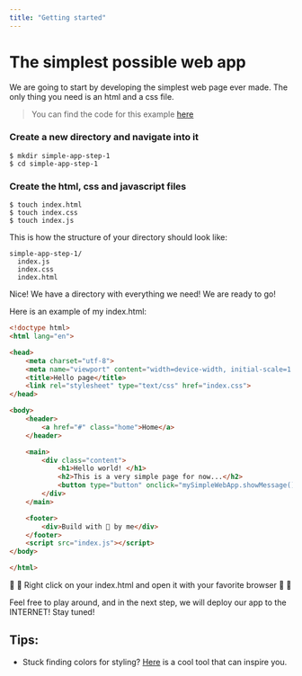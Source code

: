 ```yaml
---
title: "Getting started"
---
```


# The simplest possible web app

We are going to start by developing the simplest web page ever made.
The only thing you need is an html and a css file.

> You can find the code for this example [here](https://github.com/leonorpan/web-dev-docs/tree/master/examples/simple-html-css)

### Create a new directory and navigate into it

```
$ mkdir simple-app-step-1
$ cd simple-app-step-1
```

### Create the html, css and javascript files

``` 
$ touch index.html
$ touch index.css
$ touch index.js
```

This is how the structure of your directory should look like:

```
simple-app-step-1/
  index.js
  index.css
  index.html
```

Nice! We have a directory with everything we need! We are ready to go!

Here is an example of my index.html:

```html
<!doctype html>
<html lang="en">

<head>
    <meta charset="utf-8">
    <meta name="viewport" content="width=device-width, initial-scale=1.0">    
    <title>Hello page</title>    
    <link rel="stylesheet" type="text/css" href="index.css">
</head>

<body>
    <header>
        <a href="#" class="home">Home</a>
    </header>

    <main>
        <div class="content">
            <h1>Hello world! </h1>
            <h2>This is a very simple page for now...</h2>
            <button type="button" onclick="mySimpleWebApp.showMessage()">Click me!</button>
        </div>
    </main>

    <footer>
        <div>Build with 💜 by me</div>
    </footer>
    <script src="index.js"></script>
</body>

</html>
```


🎉 🎉 Right click on your index.html and open it with your favorite browser 🎉 🎉

Feel free to play around, and in the next step, we will deploy our app to the INTERNET!
Stay tuned!


## Tips:

* Stuck finding colors for styling? [Here](https://coolors.co/114b5f-1a936f-88d498-c6dabf-f3e9d2) is a cool tool that can inspire you.


